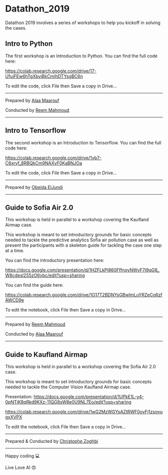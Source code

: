 # Datathon_2019

Datathon 2019 involves a series of workshops to help you kickoff in solving the cases. 

## Intro to Python
The first workshop is an Introduction to Python. You can find the full code here: 

https://colab.research.google.com/drive/17-UfuiFEw6hTgXbyjBkCmIhDTYsgBC6n

To edit the code, click File then Save a copy in Drive… 

---
Prepared by [Alaa Maarouf](https://www.linkedin.com/in/alaa-maarouf/) 

Conducted by [Reem Mahmoud](https://www.linkedin.com/in/reemmahmoud/)

---

## Intro to Tensorflow
The second workshop is an Introduction to Tensorflow. You can find the full code here: 

https://colab.research.google.com/drive/1yb7-C6xryf_8RBQkCm9NAXvF0KaBNJOa

To edit the code, click File then Save a copy in Drive… 

---
Prepared by [Obeida ElJundi](https://www.linkedin.com/in/obeidaeljundi/)

---

## Guide to Sofia Air 2.0 
This workshop is held in parallel to a workshop covering the Kaufland Airmap case. 

This workshop is meant to set introductory grounds for basic concepts needed to tackle the predictive analytics Sofia air pollution case as well as present the participants with a skeleton guide for tackling the case one step at a time.

You can find the introductory presentation here: 

https://docs.google.com/presentation/d/1HZFLkPl860FffnoyNWvF7I9qG8_W8cdesI255zO6vbc/edit?usp=sharing

You can find the guide here: 

https://colab.research.google.com/drive/1O17T2BDNYsGBwlmLuYRZeCo6zfAWCD9e

To edit the notebook, click File then Save a copy in Drive… 

---
Prepared by [Reem Mahmoud](https://www.linkedin.com/in/reemmahmoud/) 

Conducted by [Alaa Maarouf](https://www.linkedin.com/in/alaa-maarouf/)

---

## Guide to Kaufland Airmap 
This workshop is held in parallel to a workshop covering the Sofia Air 2.0 case. 

This workshop is meant to set introductory grounds for basic concepts needed to tackle the Computer Vision Kaufland Airmap case.

Presentation: https://docs.google.com/presentation/d/1UPkE1L-y4-0pNTiK8qRkd9KXz-11QG8sW8e0U9NL7Eo/edit?usp=sharing

https://colab.research.google.com/drive/1wG2MzWGYsAZtRWF0ovFj1zsovugxXVPX

To edit the notebook, click File then Save a copy in Drive… 

---
Prepared & Conducted by [Christophe Zoghbi](https://www.linkedin.com/in/christophezoghbi/)

---


Happy coding 💻 

Live Love AI 😍 


